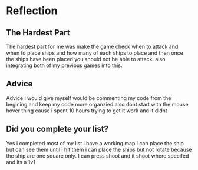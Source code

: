 # Reflection

## The Hardest Part

The hardest part for me was make the game check when to attack and when to place ships and how many of each ships to place and then once the ships have been placed you should not be able to attack. also integrating both of my previous games into this.

## Advice

Advice i would give myself would be commenting my code from the begining and keep my code more organzied also dont start with the mouse hover thing cause i spent 10 hours trying to get it work and it didnt

## Did you complete your list?

Yes i completed most of my list i have a working map i can place the ship but can see them until i hit them i can place the ships but not rotate because the ship are one square only. I can press shoot and it shoot where specifed and its a 1v1
